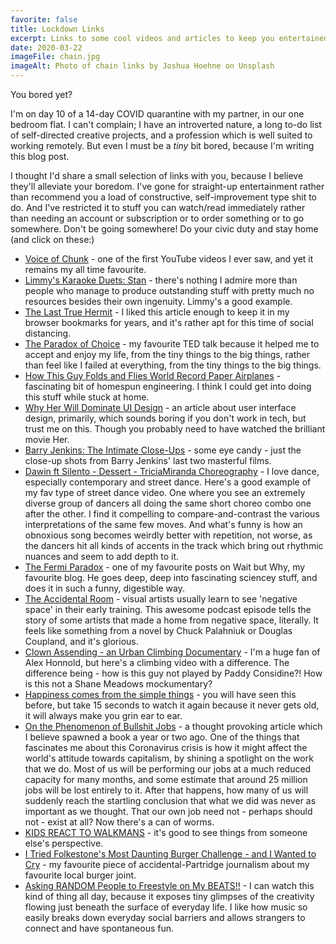 ```yaml
---
favorite: false
title: Lockdown Links
excerpt: Links to some cool videos and articles to keep you entertained in lockdown
date: 2020-03-22
imageFile: chain.jpg
imageAlt: Photo of chain links by Joshua Hoehne on Unsplash
---
```


You bored yet?

I'm on day 10 of a 14-day COVID quarantine with my partner, in our one bedroom flat. I can't complain; I have an introverted nature, a long to-do list of self-directed creative projects, and a profession which is well suited to working remotely. But even I must be a _tiny_ bit bored, because I'm writing this blog post.

I thought I'd share a small selection of links with you, because I believe they'll alleviate your boredom. I've gone for straight-up entertainment rather than recommend you a load of constructive, self-improvement type shit to do. And I've restricted it to stuff you can watch/read immediately rather than needing an account or subscription or to order something or to go somewhere. Don't be going somewhere! Do your civic duty and stay home (and click on these:)

-   <a href="https://www.youtube.com/watch?v=xm3rEZiJFIc&feature=youtu.be" target="_blank" rel="noreferrer noopener" aria-label="This is an external link (opens in a new tab)">Voice of Chunk</a> - one of the first YouTube videos I ever saw, and yet it remains my all time favourite.
-   <a href="https://www.youtube.com/watch?v=8bQNZUjup34&feature=youtu.be" target="_blank" rel="noreferrer noopener" aria-label="This is an external link (opens in a new tab)">Limmy's Karaoke Duets: Stan</a> - there's nothing I admire more than people who manage to produce outstanding stuff with pretty much no resources besides their own ingenuity. Limmy's a good example.
-   <a href="https://www.gq.com/story/the-last-true-hermit" target="_blank" rel="noreferrer noopener" aria-label="This is an external link (opens in a new tab)">The Last True Hermit</a> - I liked this article enough to keep it in my browser bookmarks for years, and it's rather apt for this time of social distancing.
-   <a href="https://www.youtube.com/watch?v=VO6XEQIsCoM&feature=youtu.be" target="_blank" rel="noreferrer noopener" aria-label="This is an external link (opens in a new tab)">The Paradox of Choice</a> - my favourite TED talk because it helped me to accept and enjoy my life, from the tiny things to the big things, rather than feel like I failed at everything, from the tiny things to the big things.
-   <a href="https://www.youtube.com/watch?v=3BNg4fDJC8A&feature=youtu.be" target="_blank" rel="noreferrer noopener" aria-label="This is an external link (opens in a new tab)">How This Guy Folds and Flies World Record Paper Airplanes</a> - fascinating bit of homespun engineering. I think I could get into doing this stuff while stuck at home.
-   <a href="https://www.wired.com/2014/01/will-influential-ui-design-minority-report/" target="_blank" rel="noreferrer noopener" aria-label="This is an external link (opens in a new tab)">Why Her Will Dominate UI Design</a> - an article about user interface design, primarily, which sounds boring if you don't work in tech, but trust me on this. Though you probably need to have watched the brilliant movie Her.
-   <a href="https://www.youtube.com/watch?v=17VKpoLJUbA&feature=youtu.be" target="_blank" rel="noreferrer noopener" aria-label="This is an external link (opens in a new tab)">Barry Jenkins: The Intimate Close-Ups</a> - some eye candy - just the close-up shots from Barry Jenkins' last two masterful films.
-   <a href="https://www.youtube.com/watch?v=oe6ACKMyF7I&feature=youtu.be" target="_blank" rel="noreferrer noopener" aria-label="This is an external link (opens in a new tab)">Dawin ft Silento - Dessert - TriciaMiranda Choreography</a> - I love dance, especially contemporary and street dance. Here's a good example of my fav type of street dance video. One where you see an extremely diverse group of dancers all doing the same short choreo combo one after the other. I find it compelling to compare-and-contrast the various interpretations of the same few moves. And what's funny is how an obnoxious song becomes weirdly better with repetition, not worse, as the dancers hit all kinds of accents in the track which bring out rhythmic nuances and seem to add depth to it.
-   <a href="https://waitbutwhy.com/2014/05/fermi-paradox.html" target="_blank" rel="noreferrer noopener" aria-label="This is an external link (opens in a new tab)">The Fermi Paradox</a> - one of my favourite posts on Wait but Why, my favourite blog. He goes deep, deep into fascinating sciencey stuff, and does it in such a funny, digestible way.
-   <a href="https://99percentinvisible.org/episode/the-accidental-room/" target="_blank" rel="noreferrer noopener" aria-label="This is an external link (opens in a new tab)">The Accidental Room</a> - visual artists usually learn to see 'negative space' in their early training. This awesome podcast episode tells the story of some artists that made a home from negative space, literally. It feels like something from a novel by Chuck Palahniuk or Douglas Coupland, and it's glorious.
-   <a href="https://www.youtube.com/watch?v=wGKtEB-8IXE&feature=youtu.be" target="_blank" rel="noreferrer noopener" aria-label="This is an external link (opens in a new tab)">Clown Assending - an Urban Climbing Documentary</a> - I'm a huge fan of Alex Honnold, but here's a climbing video with a difference. The difference being - how is this guy not played by Paddy Considine?! How is this not a Shane Meadows mockumentary?
-   <a href="https://www.youtube.com/watch?v=m8NAlDOCG6g&feature=youtu.be" target="_blank" rel="noreferrer noopener" aria-label="This is an external link (opens in a new tab)">Happiness comes from the simple things</a> - you will have seen this before, but take 15 seconds to watch it again because it never gets old, it will always make you grin ear to ear.
-   <a href="https://www.strike.coop/bullshit-jobs/" target="_blank" rel="noreferrer noopener" aria-label="This is an external link (opens in a new tab)">On the Phenomenon of Bullshit Jobs</a> - a thought provoking article which I believe spawned a book a year or two ago. One of the things that fascinates me about this Coronavirus crisis is how it might affect the world's attitude towards capitalism, by shining a spotlight on the work that we do. Most of us will be performing our jobs at a much reduced capacity for many months, and some estimate that around 25 million jobs will be lost entirely to it. After that happens, how many of us will suddenly reach the startling conclusion that what we did was never as important as we thought. That our own job need not - perhaps should not - exist at all? Now there's a can of worms.
-   <a href="https://www.youtube.com/watch?v=Uk_vV-JRZ6E&feature=youtu.be" target="_blank" rel="noreferrer noopener" aria-label="This is an external link (opens in a new tab)">KIDS REACT TO WALKMANS</a> - it's good to see things from someone else's perspective.
-   <a href="https://www.kentlive.news/whats-on/tried-folkestones-most-daunting-burger-3831628?fbclid=IwAR0LyAKpas-BiwObMsBkXhnMVcXSajPNWFQUTGTqas7cJtsMLvjKjefsp9g" target="_blank" rel="noreferrer noopener" aria-label="This is an external link (opens in a new tab)">I Tried Folkestone's Most Daunting Burger Challenge - and I Wanted to Cry</a> - my favourite piece of accidental-Partridge journalism about my favourite local burger joint.
-   <a href="https://www.youtube.com/watch?v=pWki4f69hRk&feature=youtu.be" target="_blank" rel="noreferrer noopener" aria-label="This is an external link (opens in a new tab)">Asking RANDOM People to Freestyle on My BEATS!!</a> - I can watch this kind of thing all day, because it exposes tiny glimpses of the creativity flowing just beneath the surface of everyday life. I like how music so easily breaks down everyday social barriers and allows strangers to connect and have spontaneous fun.
